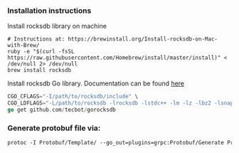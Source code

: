 ### Installation instructions
Install rocksdb library on machine
```shell script
# Instructions at: https://brewinstall.org/Install-rocksdb-on-Mac-with-Brew/
ruby -e "$(curl -fsSL https://raw.githubusercontent.com/Homebrew/install/master/install)" < /dev/null 2> /dev/null
brew install rocksdb
```

Install rocksdb Go library. Documentation can be found [here](https://godoc.org/github.com/tecbot/gorocksdb)
```go
CGO_CFLAGS="-I/path/to/rocksdb/include" \
CGO_LDFLAGS="-L/path/to/rocksdb -lrocksdb -lstdc++ -lm -lz -lbz2 -lsnappy -llz4 -lzstd" \
go get github.com/tecbot/gorocksdb
```

### Generate protobuf file via:
```proto
protoc -I Protobuf/Template/ --go_out=plugins=grpc:Protobuf/Generate Protobuf/Template/messages.proto 
```